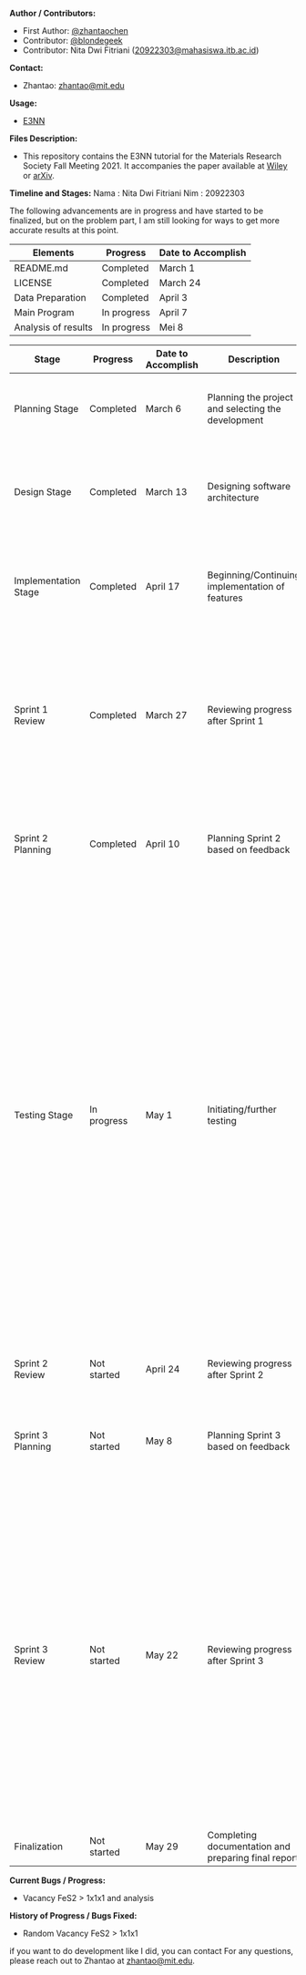 
**Author / Contributors:**
- First Author: [@zhantaochen](https://github.com/zhantaochen)
- Contributor: [@blondegeek](https://github.com/blondegeek)
- Contributor: Nita Dwi Fitriani (20922303@mahasiswa.itb.ac.id)

**Contact:** 
- Zhantao: [zhantao@mit.edu](mailto:zhantao@mit.edu)

**Usage:** 
- [E3NN](https://e3nn.org/)

**Files Description:** 
- This repository contains the E3NN tutorial for the Materials Research Society Fall Meeting 2021. It accompanies the paper available at [Wiley](https://onlinelibrary.wiley.com/doi/10.1002/advs.202004214) or [arXiv](https://arxiv.org/pdf/2009.05163.pdf).
  
**Timeline and Stages:** 
Nama : Nita Dwi Fitriani
Nim :  20922303

The following advancements are in progress and have started to be finalized, but on the problem part, I am still looking for ways to get more accurate results at this point. 

| Elements         | Progress    | Date to Accomplish |
|------------------|-------------|--------------------|
| README.md        | Completed   | March 1            |
| LICENSE          | Completed   | March 24           |
| Data Preparation | Completed | April 3            |
| Main Program     | In progress | April 7            |
| Analysis of results    | In progress | Mei 8            |

| Stage              | Progress   | Date to Accomplish | Description                                                                                                                        | Problem                                                                                                                               |
|--------------------|------------|---------------------|------------------------------------------------------------------------------------------------------------------------------------|---------------------------------------------------------------------------------------------------------------------------------------|
| Planning Stage     | Completed  | March 6             | Planning the project and selecting the development                                                                               | Learn Material Science Especially Phonon DOS and Model E3NN                                                                     |
| Design Stage       | Completed  | March 13            | Designing software architecture                                                                                                    | Creating architecture in accordance with the methods used with literacy understanding from journals                               |
| Implementation Stage | Completed | April 17            | Beginning/Continuing implementation of features                                                                                   | Prepare for testing orthorhombic FeS new material with Multi-dimensional data                                                      |
| Sprint 1 Review    | Completed  | March 27            | Reviewing progress after Sprint 1                                                                                                  | Difficulty in preparing complex data with tools and ensuring data suitability through visualization and validation with VESTA, Existence of multidimensional data requiring preprocessing |
| Sprint 2 Planning  | Completed  | April 10            | Planning Sprint 2 based on feedback                                                                                                | Testing Supercell material with TiO2 doping Al, Cu, Mo, and W, observe the results, and try to vacancy data                     |
| Testing Stage      | In progress| May 1               | Initiating/further testing                                                                                                         | Doping with Al, Cu, Mo, and W in TiO2 improves the DOS phonon graph because they affect the structure and interactions in the TiO2 crystal, causing an increase in phonon energy at some energy points. This indicates a significant change in the vibrational properties of TiO2 that is potentially important in technological applications. Vacancy in the FeS material does not show a significant change in the graph, the vacancy result of 8% with perfect material still produces the same prediction, it needs to be reviewed |
| Sprint 2 Review    | Not started| April 24            | Reviewing progress after Sprint 2                                                                                                  | Completing material data by performing vacancy on FeS material                                                                                                                                 |
| Sprint 3 Planning  | Not started| May 8               | Planning Sprint 3 based on feedback                                                                                                | Testing Vacancy in Fe2S4 material has been resolved in 1x1x1 to 2x2x2 unitcell and analysis Result.                                                                                                                                 |
| Sprint 3 Review    | Not started| May 22              | Reviewing progress after Sprint 3                                                                                                  | Vacancy is done with a percentage below 10% by removing 1 Fe atom or 1 S atom in FeS2. Orthorhombic phonon distribution results still produce the same predictions and phonon peaks, but the accuracy increases. If this FeS2 shows the vacancy value in the material affects the prediction results, then the analysis will continue to find out the vacancy analysis in materials with unit cells above 1x1x1.                                                                                                                                 |
| Finalization       | Not started| May 29              | Completing documentation and preparing final report                                                                                | None                                                                                                                                 |


**Current Bugs / Progress:** 
- Vacancy FeS2 > 1x1x1 and analysis

**History of Progress / Bugs Fixed:** 
- Random Vacancy FeS2 > 1x1x1


if you want to do development like I did, you can contact 
For any questions, please reach out to Zhantao at [zhantao@mit.edu](mailto:zhantao@mit.edu).
